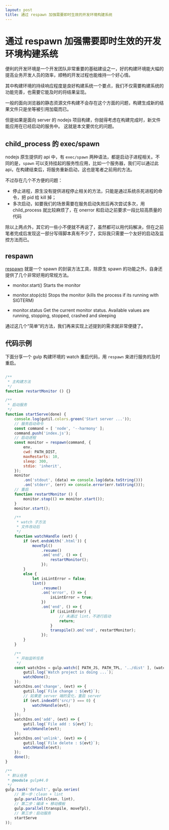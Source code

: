 ```yaml
---
layout: post
title: 通过 respawn 加强需要即时生效的开发环境构建系统
---
```


# 通过 respawn 加强需要即时生效的开发环境构建系统

便利的开发环境是一个开发团队非常重要的基础建设之一，好的构建环境能大幅的提高业务开发人员的效率，顺畅的开发过程也能维持一个好心情。

其中构建环境的持续响应程度是良好构建系统一个要点，我们不仅需要构建系统的功能完善，也需要它能及时的将结果呈现。

一般的面向浏览器的静态资源文件构建不会存在这个方面的问题，构建生成新的结果文件只是坐等被引用加载而已。

但是如果是面向 server 的 nodejs 项目构建，你就得考虑在构建完成时，新文件能应用在已经启动的服务中。
这就是本文要优化的问题。

## child_process 的 exec/spawn

nodejs 原生提供的 api 中，有 `exec/spawn` 两种语法，都是启动子进程相关。不同的是，`spawn` 可以支持挂起的服务性应用，比如一个服务器，我们可以通过此 api，在构建结束后，将服务重新启动，这也是笔者之前用的方法。

不过存在几个不方便的问题：

* 停止进程，原生没有提供进程停止相关的方法，只能是通过系统杀死进程的命令，把 pid 给 kill 掉；
* 多次启动，如要我们的场景需要在服务启动失败后再次尝试多次，用 child_process 就比较麻烦了，在 onerror 和启动之前要求一段比较高质量的代码

除以上两点外，其它的一些小不便就不再说了，虽然都可以用代码解决，但在之前笔者完成后发现这一部分写得脚本真有不少了，实际我只需要一个友好的启动及监控方法而已。

## respawn

[respawn](https://www.npmjs.com/package/respawn) 就是一个 spawn 的封装方法工具，除原生 spawn 的功能之外，自身还提供了几个非常好用的常规方法。

* monitor.start() Starts the monitor

* monitor.stop(cb) Stops the monitor (kills the process if its running with SIGTERM)

* monitor.status Get the current monitor status. Available values are running, stopping, stopped, crashed and sleeping

通过这几个“简单”的方法，我们再来实现上述提到的需求就非常便捷了。

## 代码示例

下面分享一个 gulp 构建环境的 watch 重启代码，用 `respawn` 来进行服务的及时重启。

~~~javascript

/**
 * 主构建方法
 */
function restartMonitor () {}

/**
 * 启动服务
 */
function startServe(done) {
	console.log(gutil.colors.green('Start server ...'));
    // 服务启动命令
	const command = [ 'node', '--harmony' ];
	command.push('index.js');
    // 启动进程
	const monitor = respawn(command, {
		env,
		cwd: PATH_DIST,
		maxRestarts: 10,
		sleep: 300,
		stdio: 'inherit',
	});
	monitor
		.on('stdout', (data) => console.log(data.toString()))
		.on('stderr', (err) => console.error(err.toString()));
    // 重启
	function restartMonitor () {
		monitor.stop(() => monitor.start());
	}
	monitor.start();

    /**
     * watch 子方法
     * 文件改动后
     */
	function watchHandle (evt) {
		if (evt.endsWith('.html')) {
			moveTpl()
				.resume()
				.on('end', () => {
                    restartMonitor();
				});
		}
		else {
			let isLintError = false;
			lint()
				.resume()
				.on('error', () => {
					isLintError = true;
				})
				.on('end', () => {
					if (isLintError) {
                        // 未通过 lint，不进行启动
						return;
					}
					transpile().on('end', restartMonitor);
				});
		}
	}

	/**
	 * 开始监听任务
	 */
	const watchIns = gulp.watch([ PATH_JS, PATH_TPL, '../dist' ], (watchDone) => {
		gutil.log(`Watch project is doing ...`);
		watchDone();
	});
	watchIns.on('change', (evt) => {
		gutil.log(`File change : ${evt}`);
		// 如果是 server 端的变化，重启 server
		if (evt.indexOf('src/') === 0) {
			watchHandle(evt);
		}
	});
	watchIns.on('add', (evt) => {
		gutil.log(`File add : ${evt}`);
		watchHandle(evt);
	});
	watchIns.on('unlink', (evt) => {
		gutil.log(`File delete : ${evt}`);
		watchHandle(evt);
	});
	done();
}

/**
 * 默认任务
 * @module gulp#4.0
 */
gulp.task('default', gulp.series(
	// 第一步：clean + lint
	gulp.parallel(clean, lint),
	// 第二步：编译 + 移动模板
	gulp.parallel(transpile, moveTpl),
	// 第三步：启动服务
	startServe
));
~~~


